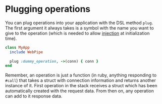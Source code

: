 # Plugging operations

You can plug operations into your application with the DSL method `plug`. The
first argument it always takes is a symbol with the name you want
to give to the operation (which is needed to allow
[injection](plugging_operations/injecting_operations.md) at
initialization time).

```ruby
class MyApp
  include WebPipe
  
  plug :dummy_operation, ->(conn) { conn }
end
```

Remember, an operation is just a function (in ruby, anything responding to
`#call`) that takes a struct with connection information and returns another
instance of it. First operation in the stack receives a struct which has been
automatically created with the request data. From then on, any operation can
add to it response data.
